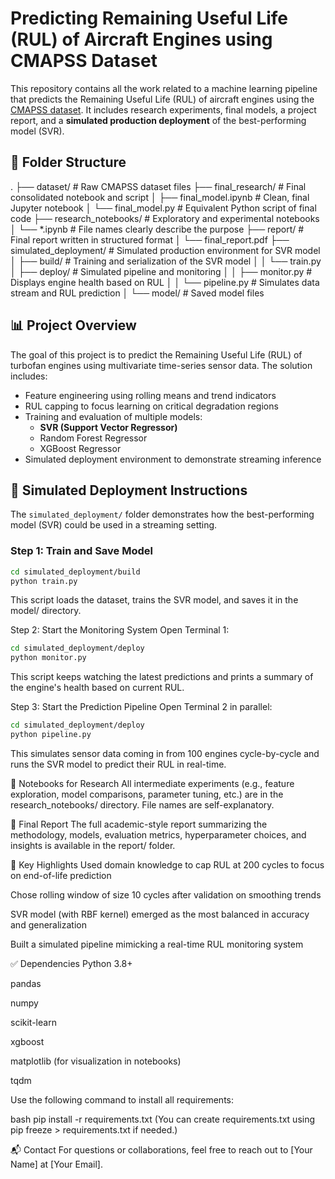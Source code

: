 # Predicting Remaining Useful Life (RUL) of Aircraft Engines using CMAPSS Dataset

This repository contains all the work related to a machine learning pipeline that predicts the Remaining Useful Life (RUL) of aircraft engines using the [CMAPSS dataset](https://www.nasa.gov/content/prognostics-center-of-excellence-data-set-repository). It includes research experiments, final models, a project report, and a **simulated production deployment** of the best-performing model (SVR).
 
## 📁 Folder Structure
.
├── dataset/ # Raw CMAPSS dataset files
├── final_research/ # Final consolidated notebook and script
│ ├── final_model.ipynb # Clean, final Jupyter notebook
│ └── final_model.py # Equivalent Python script of final code
├── research_notebooks/ # Exploratory and experimental notebooks
│ └── *.ipynb # File names clearly describe the purpose
├── report/ # Final report written in structured format
│ └── final_report.pdf
├── simulated_deployment/ # Simulated production environment for SVR model
│ ├── build/ # Training and serialization of the SVR model
│ │ └── train.py
│ ├── deploy/ # Simulated pipeline and monitoring
│ │ ├── monitor.py # Displays engine health based on RUL
│ │ └── pipeline.py # Simulates data stream and RUL prediction
│ └── model/ # Saved model files

## 📊 Project Overview

The goal of this project is to predict the Remaining Useful Life (RUL) of turbofan engines using multivariate time-series sensor data. The solution includes:

- Feature engineering using rolling means and trend indicators
- RUL capping to focus learning on critical degradation regions
- Training and evaluation of multiple models:
  - **SVR (Support Vector Regressor)**
  - Random Forest Regressor
  - XGBoost Regressor
- Simulated deployment environment to demonstrate streaming inference

## 🚀 Simulated Deployment Instructions

The `simulated_deployment/` folder demonstrates how the best-performing model (SVR) could be used in a streaming setting.

### Step 1: Train and Save Model

```bash
cd simulated_deployment/build
python train.py
```
This script loads the dataset, trains the SVR model, and saves it in the model/ directory.

Step 2: Start the Monitoring System
Open Terminal 1:

```bash
cd simulated_deployment/deploy
python monitor.py
```
This script keeps watching the latest predictions and prints a summary of the engine's health based on current RUL.

Step 3: Start the Prediction Pipeline
Open Terminal 2 in parallel:

```bash
cd simulated_deployment/deploy
python pipeline.py
```

This simulates sensor data coming in from 100 engines cycle-by-cycle and runs the SVR model to predict their RUL in real-time.

🧪 Notebooks for Research
All intermediate experiments (e.g., feature exploration, model comparisons, parameter tuning, etc.) are in the research_notebooks/ directory. File names are self-explanatory.

📄 Final Report
The full academic-style report summarizing the methodology, models, evaluation metrics, hyperparameter choices, and insights is available in the report/ folder.

🧠 Key Highlights
Used domain knowledge to cap RUL at 200 cycles to focus on end-of-life prediction

Chose rolling window of size 10 cycles after validation on smoothing trends

SVR model (with RBF kernel) emerged as the most balanced in accuracy and generalization

Built a simulated pipeline mimicking a real-time RUL monitoring system

✅ Dependencies
Python 3.8+

pandas

numpy

scikit-learn

xgboost

matplotlib (for visualization in notebooks)

tqdm

Use the following command to install all requirements:

bash
pip install -r requirements.txt
(You can create requirements.txt using pip freeze > requirements.txt if needed.)

📬 Contact
For questions or collaborations, feel free to reach out to [Your Name] at [Your Email].